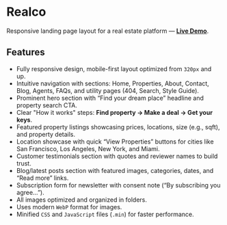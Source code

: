 # Realco  
Responsive landing page layout for a real estate platform — <a href="https://mykhailo-pls.github.io/Realco/" target="_blank"><strong>Live Demo</strong></a>.

## Features  
- Fully responsive design, mobile-first layout optimized from `320px` and up.  
- Intuitive navigation with sections: Home, Properties, About, Contact, Blog, Agents, FAQs, and utility pages (404, Search, Style Guide).  
- Prominent hero section with “Find your dream place” headline and property search CTA.  
- Clear "How it works" steps: **Find property → Make a deal → Get your keys**.  
- Featured property listings showcasing prices, locations, size (e.g., sqft), and property details.  
- Location showcase with quick “View Properties” buttons for cities like San Francisco, Los Angeles, New York, and Miami.  
- Customer testimonials section with quotes and reviewer names to build trust.  
- Blog/latest posts section with featured images, categories, dates, and “Read more” links.  
- Subscription form for newsletter with consent note (“By subscribing you agree…”).  
- All images optimized and organized in folders.  
- Uses modern `WebP` format for images.  
- Minified `CSS` and `JavaScript` files (`.min`) for faster performance.
